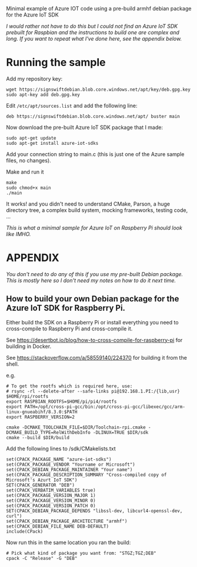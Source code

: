 Minimal example of Azure IOT code using a pre-build armhf debian package for the Azure IoT SDK

_I would rather not have to do this but I could not find an Azure IoT SDK prebuilt for Raspbian and the
instructions to build one are complex and long. If you want to repeat what I've done here, see the
appendix below._

Running the sample
====

Add my repository key:

    wget https://signswiftdebian.blob.core.windows.net/apt/key/deb.gpg.key
    sudo apt-key add deb.gpg.key

Edit `/etc/apt/sources.list` and add the following line:

    deb https://signswiftdebian.blob.core.windows.net/apt/ buster main

Now download the pre-built Azure IoT SDK package that I made:

    sudo apt-get update
    sudo apt-get install azure-iot-sdks

Add your connection string to main.c (this is just one of the Azure sample files, no changes).

Make and run it

    make
    sudo chmod+x main
    ./main

It works! and you didn't need to understand CMake, Parson, a huge directory tree, a complex build system,
mocking frameworks, testing code, ... 

_This is what a minimal sample for Azure IoT on Raspberry Pi  should look like IMHO._



APPENDIX
====

_You don't need to do any of this if you use my pre-built Debian package. This is mostly here so I don't need my notes on how to do it next time._

How to build your own Debian package for the Azure IoT SDK for Raspberry Pi.
----

Either build the SDK on a Raspberry Pi or install everything you need to cross-compile to Raspberry Pi 
and cross-compile it. 

See https://desertbot.io/blog/how-to-cross-compile-for-raspberry-pi for building in Docker.

See https://stackoverflow.com/a/58559140/224370 for building it from the shell.


e.g.

````
# To get the rootfs which is required here, use:
# rsync -rl --delete-after --safe-links pi@192.168.1.PI:/{lib,usr} $HOME/rpi/rootfs
export RASPBIAN_ROOTFS=$HOME/pi/pi4/rootfs
export PATH=/opt/cross-pi-gcc/bin:/opt/cross-pi-gcc/libexec/gcc/arm-linux-gnueabihf/8.3.0:$PATH
export RASPBERRY_VERSION=2

cmake -DCMAKE_TOOLCHAIN_FILE=$DIR/Toolchain-rpi.cmake -DCMAKE_BUILD_TYPE=RelWithDebInfo -DLINUX=TRUE $DIR/sdk
cmake --build $DIR/build
````

Add the following lines to /sdk/CMakelists.txt

````
set(CPACK_PACKAGE_NAME "azure-iot-sdks")
set(CPACK_PACKAGE_VENDOR "Yourname or Microsoft")
set(CPACK_DEBIAN_PACKAGE_MAINTAINER "Your name")
set(CPACK_PACKAGE_DESCRIPTION_SUMMARY "Cross-compiled copy of Microsoft's Azurt IoT SDK")
SET(CPACK_GENERATOR "DEB")
set(CPACK_VERBATIM_VARIABLES true)
set(CPACK_PACKAGE_VERSION_MAJOR 1)
set(CPACK_PACKAGE_VERSION_MINOR 0)
set(CPACK_PACKAGE_VERSION_PATCH 0)
SET(CPACK_DEBIAN_PACKAGE_DEPENDS "libssl-dev, libcurl4-openssl-dev, curl")
set(CPACK_DEBIAN_PACKAGE_ARCHITECTURE "armhf")
set(CPACK_DEBIAN_FILE_NAME DEB-DEFAULT)
include(CPack)
````

Now run this in the same location you ran the build:

````
# Pick what kind of package you want from: "STGZ;TGZ;DEB"
cpack -C "Release" -G "DEB"
````

